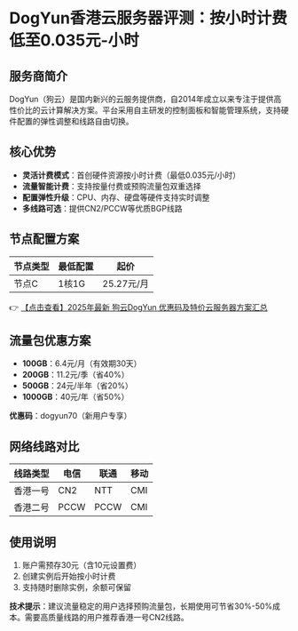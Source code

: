 # DogYun香港云服务器评测：按小时计费低至0.035元-小时

## 服务商简介
DogYun（狗云）是国内新兴的云服务提供商，自2014年成立以来专注于提供高性价比的云计算解决方案。平台采用自主研发的控制面板和智能管理系统，支持硬件配置的弹性调整和线路自由切换。

## 核心优势
- **灵活计费模式**：首创硬件资源按小时计费（最低0.035元/小时）
- **流量智能计费**：支持按量付费或预购流量包双重选择
- **配置弹性升级**：CPU、内存、硬盘等硬件支持实时调整
- **多线路可选**：提供CN2/PCCW等优质BGP线路

## 节点配置方案
| 节点类型 | 最低配置 | 起价 |
|---------|---------|------|
| 节点C   | 1核1G   | 25.27元/月 |

👉 [【点击查看】2025年最新 狗云DogYun 优惠码及特价云服务器方案汇总](https://bit.ly/DogYun)

## 流量包优惠方案
- **100GB**：6.4元/月（有效期30天）
- **200GB**：11.2元/季（省40%）  
- **500GB**：24元/半年（省20%）
- **1000GB**：40元/年（省50%）

**优惠码**：dogyun70（新用户专享）

## 网络线路对比
| 线路类型 | 电信 | 联通 | 移动 |
|---------|------|------|------|
| 香港一号 | CN2 | NTT | CMI |
| 香港二号 | PCCW | PCCW | CMI |

## 使用说明
1. 账户需预存30元（含10元设置费）
2. 创建实例后开始按小时计费
3. 支持随时删除实例，余额可保留

**技术提示**：建议流量稳定的用户选择预购流量包，长期使用可节省30%-50%成本。需要高质量线路的用户推荐香港一号CN2线路。